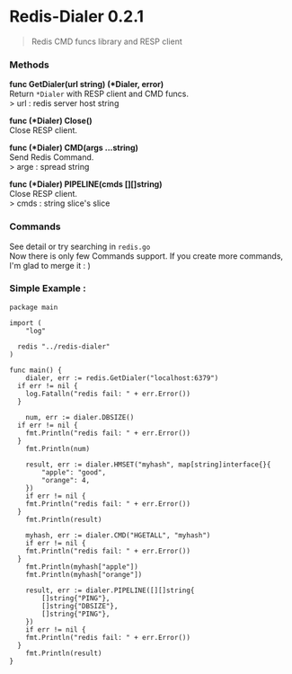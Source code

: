 # Redis-Dialer 0.2.1
> Redis CMD funcs library and RESP client

### Methods
**func GetDialer(url string) (\*Dialer, error)**  
Return `*Dialer` with RESP client and CMD funcs.  
\> url : redis server host string
  
**func (\*Dialer) Close()**  
Close RESP client.  
  
**func (\*Dialer) CMD(args ...string)**  
Send Redis Command.   
\> arge : spread string   
  
**func (\*Dialer) PIPELINE(cmds [][]string)**  
Close RESP client.  
\> cmds : string slice's slice  
   
### Commands
See detail or try searching in `redis.go`   
Now there is only few Commands support. If you create more commands, I'm glad to merge it : )

### Simple Example : 
```
package main

import (
    "log"

  redis "../redis-dialer"
)

func main() {
    dialer, err := redis.GetDialer("localhost:6379")
  if err != nil {
    log.Fatalln("redis fail: " + err.Error())
  }

    num, err := dialer.DBSIZE()
  if err != nil {
    fmt.Println("redis fail: " + err.Error())
  }
    fmt.Println(num)

    result, err := dialer.HMSET("myhash", map[string]interface{}{
        "apple": "good",
        "orange": 4,
    })
    if err != nil {
    fmt.Println("redis fail: " + err.Error())
  }
    fmt.Println(result)

    myhash, err := dialer.CMD("HGETALL", "myhash")
    if err != nil {
    fmt.Println("redis fail: " + err.Error())
  }
    fmt.Println(myhash["apple"])
    fmt.Println(myhash["orange"])

    result, err := dialer.PIPELINE([][]string{
        []string{"PING"},
        []string{"DBSIZE"},
        []string{"PING"},
    })
    if err != nil {
    fmt.Println("redis fail: " + err.Error())
  }
    fmt.Println(result)
}

```